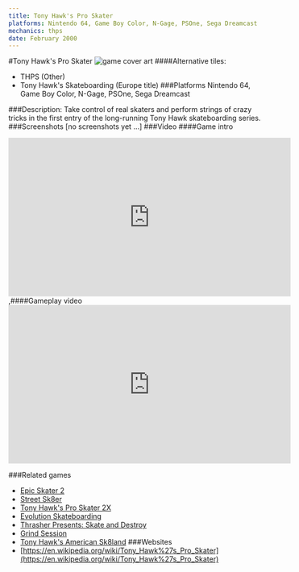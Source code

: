 ```yaml
---
title: Tony Hawk's Pro Skater
platforms: Nintendo 64, Game Boy Color, N-Gage, PSOne, Sega Dreamcast
mechanics: thps
date: February 2000
---
```

#Tony Hawk's Pro Skater
![game cover art](//images.igdb.com/igdb/image/upload/t_cover_big/disoclir8rdecoj8sdxm.jpg "Logo Title Text 1")
####Alternative tiles:
* THPS (Other)
* Tony Hawk's Skateboarding (Europe title)
###Platforms
Nintendo 64, Game Boy Color, N-Gage, PSOne, Sega Dreamcast

###Description:
Take control of real skaters and perform strings of crazy tricks in the first entry of the long-running Tony Hawk skateboarding series.
###Screenshots
[no screenshots yet ...]
###Video
####Game intro

<iframe width="560" height="315" src="https://www.youtube.com/embed/HrahuUBDQG0" frameborder="0" allowfullscreen></iframe>
,####Gameplay video

<iframe width="560" height="315" src="https://www.youtube.com/embed/fQt4F1lpXSE" frameborder="0" allowfullscreen></iframe>

###Related games
* [Epic Skater 2](/games/epic-skater-2-71452/)
* [Street Sk8er](/games/street-sk8er-22839/)
* [Tony Hawk's Pro Skater 2X](/games/tony-hawks-pro-skater-2x-47325/)
* [Evolution Skateboarding](/games/evolution-skateboarding-3908/)
* [Thrasher Presents: Skate and Destroy](/games/thrasher-presents-skate-and-destroy-44916/)
* [Grind Session](/games/grind-session-45018/)
* [Tony Hawk's American Sk8land](/games/tony-hawk-s-american-sk8land-6643/)
###Websites
* [https://en.wikipedia.org/wiki/Tony_Hawk%27s_Pro_Skater](https://en.wikipedia.org/wiki/Tony_Hawk%27s_Pro_Skater)
